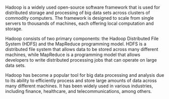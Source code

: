 Hadoop is a widely used open-source software framework that is used for distributed storage and processing of big data sets across clusters of commodity computers. The framework is designed to scale from single servers to thousands of machines, each offering local computation and storage.

Hadoop consists of two primary components: the Hadoop Distributed File System (HDFS) and the MapReduce programming model. HDFS is a distributed file system that allows data to be stored across many different machines, while MapReduce is a programming model that allows developers to write distributed processing jobs that can operate on large data sets.

Hadoop has become a popular tool for big data processing and analysis due to its ability to efficiently process and store large amounts of data across many different machines. It has been widely used in various industries, including finance, healthcare, and telecommunications, among others.
